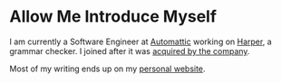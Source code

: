 # Allow Me Introduce Myself

I am currently a Software Engineer at [Automattic](https://automattic.com/) working on [Harper](https://writewithharper.com), a grammar checker. 
I joined after it was [acquired by the company](https://techcrunch.com/2024/11/21/wordpress-com-owner-automattic-snaps-up-grammar-checker-harper/).

Most of my writing ends up on my [personal website](https://elijahpotter.dev).
